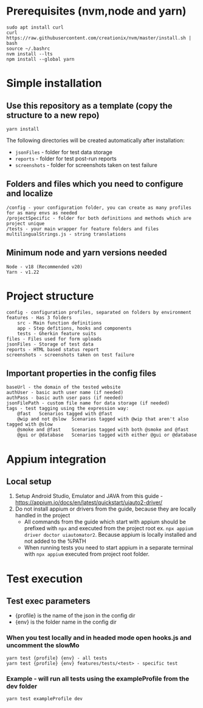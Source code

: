 # Prerequisites (nvm,node and yarn)

    sudo apt install curl
    curl https://raw.githubusercontent.com/creationix/nvm/master/install.sh | bash
    source ~/.bashrc
    nvm install --lts
    npm install --global yarn

# Simple installation

## Use this repository as a template (copy the structure to a new repo)

    yarn install

The following directories will be created automatically after installation:

- `jsonFiles` - folder for test data storage
- `reports` - folder for test post-run reports
- `screenshots` - folder for screenshots taken on test failure

## Folders and files which you need to configure and localize

    /config - your configuration folder, you can create as many profiles for as many envs as needed
    /projectSpecific - folder for both definitions and methods which are project unique
    /tests - your main wrapper for feature folders and files
    multilingualStrings.js - string translations

## Minimum node and yarn versions needed

    Node - v18 (Recommended v20)
    Yarn - v1.22

# Project structure

    config - configuration profiles, separated on folders by environment
    features - Has 3 folders
        src - Main function definitions
        app - Step defitions, hooks and components
        tests - Gherkin feature suits
    files - Files used for form uploads
    jsonFiles - Storage of test data
    reports - HTML based status report
    screenshots - screenshots taken on test failure

## Important properties in the config files

    baseUrl - the domain of the tested website
    authUser - basic auth user name (if needed)
    authPass - basic auth user pass (if needed)
    jsonFilePath - custom file name for data storage (if needed)
    tags - test tagging using the expression way:
        @fast	Scenarios tagged with @fast
        @wip and not @slow	Scenarios tagged with @wip that aren't also tagged with @slow
        @smoke and @fast	Scenarios tagged with both @smoke and @fast
        @gui or @database	Scenarios tagged with either @gui or @database

# Appium integration

## Local setup

1. Setup Android Studio, Emulator and JAVA from this guide - https://appium.io/docs/en/latest/quickstart/uiauto2-driver/
2. Do not install appium or drivers from the guide, because they are locally handled in the project
    - All commands from the guide which start with appium should be prefixed with `npx` and executed from the project root ex. `npx appium driver doctor uiautomator2`. Because appium is locally installed and not added to the %PATH
    - When running tests you need to start appium in a separate terminal with `npx appium` executed from project root folder.

# Test execution

## Test exec parameters

- {profile} is the name of the json in the config dir
- {env} is the folder name in the config dir

### When you test locally and in headed mode open hooks.js and uncomment the slowMo

    yarn test {profile} {env} - all tests
    yarn test {profile} {env} features/tests/<test> - specific test

### Example - will run all tests using the exampleProfile from the dev folder

    yarn test exampleProfile dev

